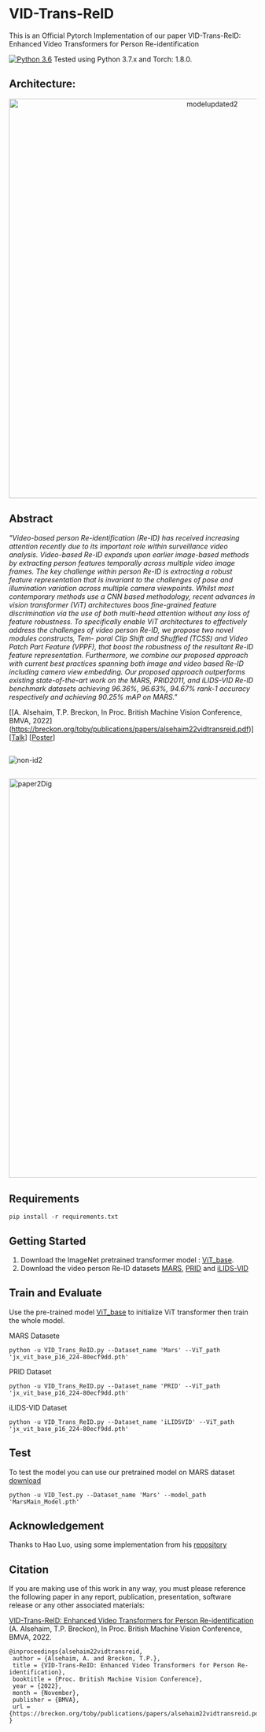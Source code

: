 # VID-Trans-ReID
This is an Official Pytorch Implementation of our paper VID-Trans-ReID: Enhanced Video Transformers for Person Re-identification

[![Python 3.6](https://img.shields.io/badge/python-3.7-blue.svg)](https://www.python.org/downloads/release/python-370/) Tested using Python 3.7.x and Torch: 1.8.0.

## Architecture:
<p align="center">
<img  width="811" alt="modelupdated2" src="https://user-images.githubusercontent.com/92983150/200542326-0d6fd560-f598-43ed-a812-d15eb1df77cf.png">
</p>

## Abstract
_"Video-based person Re-identification (Re-ID) has received increasing attention recently due to its important role within surveillance video analysis. Video-based Re-ID expands upon earlier image-based methods by extracting person features temporally across multiple video image frames. The key challenge within person Re-ID is extracting a robust feature representation that is invariant to the challenges of pose and illumination variation across multiple camera viewpoints. Whilst most contemporary methods use a CNN based methodology, recent advances in vision transformer (ViT) architectures boos fine-grained feature discrimination via the use of both multi-head attention without any loss of feature robustness. To specifically enable ViT architectures to effectively address the challenges of video person Re-ID, we propose two novel modules constructs, Tem- poral Clip Shift and Shuffled (TCSS) and Video Patch Part Feature (VPPF), that boost the robustness of the resultant Re-ID feature representation. Furthermore, we combine our proposed approach with current best practices spanning both image and video based Re-ID including camera view embedding. Our proposed approach outperforms existing state-of-the-art work on the MARS, PRID2011, and iLIDS-VID Re-ID benchmark datasets achieving 96.36%, 96.63%, 94.67% rank-1 accuracy respectively and achieving 90.25% mAP on MARS."_

[[A. Alsehaim, T.P. Breckon, In Proc. British Machine Vision Conference, BMVA, 2022] (https://breckon.org/toby/publications/papers/alsehaim22vidtransreid.pdf)] [[Talk](https://www.youtube.com/embed/NARrZroYD-U)] [[Poster](https://breckon.org/toby/publications/posters/alsehaim22vidtransreid_poster.pdf)]

##

<img  alt="non-id2" src="https://user-images.githubusercontent.com/92983150/200541008-577555d0-b61d-4609-b8d5-5aa6be3f08a8.png">

##

<img width="811" alt="paper2Dig" src="https://user-images.githubusercontent.com/92983150/198893163-0673a748-e2f1-4cd2-a2d6-f491ac5ddeae.gif">




## Requirements
```
pip install -r requirements.txt
```
## Getting Started

1. Download the ImageNet pretrained transformer model : [ViT_base](https://github.com/rwightman/pytorch-image-models/releases/download/v0.1-vitjx/jx_vit_base_p16_224-80ecf9dd.pth).
2. Download the video person Re-ID datasets [MARS](http://zheng-lab.cecs.anu.edu.au/Project/project_mars.html), [PRID](https://www.tugraz.at/institute/icg/research/team-bischof/lrs/downloads/prid11/) and [iLIDS-VID](https://xiatian-zhu.github.io/downloads_qmul_iLIDS-VID_ReID_dataset.html)

## Train and Evaluate 

Use the pre-trained model [ViT_base](https://github.com/rwightman/pytorch-image-models/releases/download/v0.1-vitjx/jx_vit_base_p16_224-80ecf9dd.pth) to initialize ViT transformer then train the whole model. 

MARS Datasete
```
python -u VID_Trans_ReID.py --Dataset_name 'Mars' --ViT_path 'jx_vit_base_p16_224-80ecf9dd.pth'
```

PRID Dataset
```
python -u VID_Trans_ReID.py --Dataset_name 'PRID' --ViT_path 'jx_vit_base_p16_224-80ecf9dd.pth'
```

iLIDS-VID Dataset
```
python -u VID_Trans_ReID.py --Dataset_name 'iLIDSVID' --ViT_path 'jx_vit_base_p16_224-80ecf9dd.pth'
```

## Test
To test the model you can use our pretrained model on MARS dataset [download]()

```
python -u VID_Test.py --Dataset_name 'Mars' --model_path 'MarsMain_Model.pth'
```

## Acknowledgement
Thanks to Hao Luo, using some implementation from his [repository](https://github.com/michuanhaohao)

## Citation

If you are making use of this work in any way, you must please reference the following paper in any report, publication, presentation, software release or any other associated materials:

[VID-Trans-ReID: Enhanced Video Transformers for Person Re-identification](https://breckon.org/toby/publications/papers/alsehaim22vidtransreid.pdf) (A. Alsehaim, T.P. Breckon), In Proc. British Machine Vision Conference, BMVA, 2022. 

```
@inproceedings{alsehaim22vidtransreid,
 author = {Alsehaim, A. and Breckon, T.P.},
 title = {VID-Trans-ReID: Enhanced Video Transformers for Person Re-identification},
 booktitle = {Proc. British Machine Vision Conference},
 year = {2022},
 month = {November},
 publisher = {BMVA},
 url = {https://breckon.org/toby/publications/papers/alsehaim22vidtransreid.pdf}
}
```
